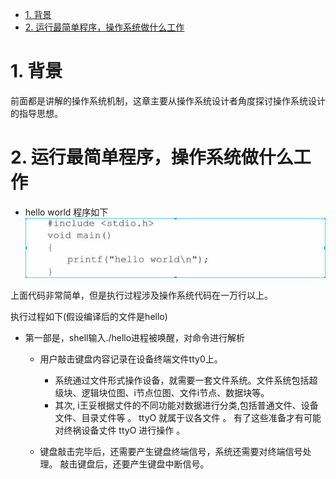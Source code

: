 <!-- TOC -->

- [1. 背景](#1-背景)
- [2. 运行最简单程序，操作系统做什么工作](#2-运行最简单程序操作系统做什么工作)

<!-- /TOC -->
# 1. 背景
前面都是讲解的操作系统机制，这章主要从操作系统设计者角度探讨操作系统设计的指导思想。

# 2. 运行最简单程序，操作系统做什么工作
* hello world 程序如下
![2019-09-06-16-33-13.png](./images/2019-09-06-16-33-13.png)

上面代码非常简单，但是执行过程涉及操作系统代码在一万行以上。

执行过程如下(假设编译后的文件是hello)
* 第一部是，shell输入./hello进程被唤醒，对命令进行解析
    * 用户敲击键盘内容记录在设备终端文件tty0上。
        * 系统通过文件形式操作设备，就需要一套文件系统。文件系统包括超级块、逻辑块位图、i节点位图、文件i节点、数据块等。
        * 其次, i王妥根据丈件的不同功能对数据进行分类,包括普通文件、设备文件、目录丈件等 。 ttyO 就属于议各文件 。 有了这些准备才有可能对终祸设备丈件 ttyO 进行操作 。

    * 键盘敲击完毕后，还需要产生键盘终端信号，系统还需要对终端信号处理。
        敲击键盘后，还要产生键盘中断信号。